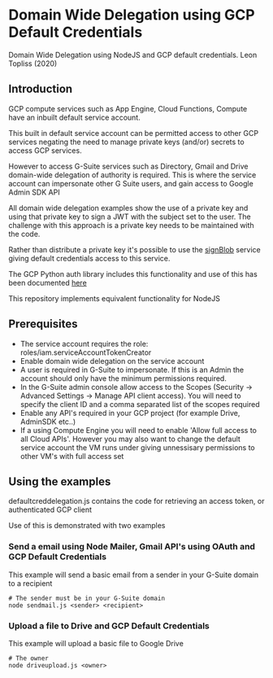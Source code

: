 # Domain Wide Delegation using GCP Default Credentials

Domain Wide Delegation using NodeJS and GCP default credentials.
Leon Topliss (2020)

## Introduction

GCP compute services such as App Engine, Cloud Functions, Compute have an inbuilt default service account.

This built in default service account can be permitted access to other GCP services negating the need to manage private keys (and/or) secrets to access GCP services.

However to access G-Suite services such as Directory, Gmail and Drive domain-wide delegation of authority is required. This is where the service account can impersonate other G Suite users, and gain access to Google Admin SDK API

All domain wide delegation examples show the use of a private key and using that private key to sign a JWT with the subject set to the user. The challenge with this approach is a private key needs to be maintained with the code.

Rather than distribute a private key it's possible to use the [signBlob](https://cloud.google.com/iam/docs/reference/rest/v1/projects.serviceAccounts/signBlob) service giving default credentials access to this service.

The GCP Python auth library includes this functionality and use of this has been documented [here](https://github.com/GoogleCloudPlatform/professional-services/tree/master/examples/gce-to-adminsdk)

This repository implements equivalent functionality for NodeJS

## Prerequisites

* The service account requires the role: roles/iam.serviceAccountTokenCreator
* Enable domain wide delegation on the service account
* A user is required in G-Suite to impersonate. If this is an Admin the account should only have the minimum permissions required.
* In the G-Suite admin console allow access to the Scopes (Security -> Advanced Settings -> Manage API client access). You will need to specify the client ID and a comma separated list of the scopes required
* Enable any API's required in your GCP project (for example Drive, AdminSDK etc..)
* If a using Compute Engine you will need to enable 'Allow full access to all Cloud APIs'. However you may also want to change the default service account the VM runs under giving unnessisary permissions to other VM's with full access set

## Using the examples

defaultcreddelegation.js contains the code for retrieving an access token, or authenticated GCP client

Use of this is demonstrated with two examples

### Send a email using Node Mailer, Gmail API's using OAuth and GCP Default Credentials

This example will send a basic email from a sender in your G-Suite domain to a recipient

``` 
# The sender must be in your G-Suite domain
node sendmail.js <sender> <recipient>
```

### Upload a file to Drive and GCP Default Credentials

This example will upload a basic file to Google Drive

``` 
# The owner
node driveupload.js <owner> 
```
